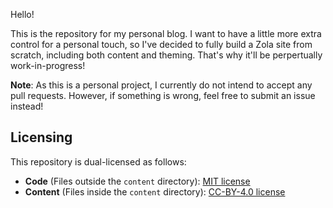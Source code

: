 Hello!

This is the repository for my personal blog. I want to have a little more extra control for a personal touch, so I've decided to fully build a Zola site from scratch, including both content and theming. That's why it'll be perpertually work-in-progress!

**Note**: As this is a personal project, I currently do not intend to accept any pull requests. However, if something is wrong, feel free to submit an issue instead!

## Licensing

This repository is dual-licensed as follows:
- **Code** (Files outside the `content` directory): [MIT license](./LICENSE-MIT)
- **Content** (Files inside the `content` directory): [CC-BY-4.0 license](./LICENSE-CC-BY)
